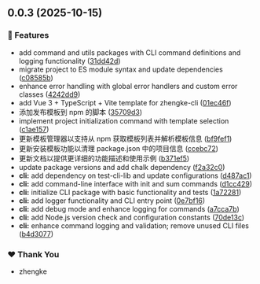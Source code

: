 ## 0.0.3 (2025-10-15)

### 🚀 Features

- add command and utils packages with CLI command definitions and logging functionality ([31dd42d](https://github.com/Zhengke0110/zhengke-cli/commit/31dd42d))
- migrate project to ES module syntax and update dependencies ([c08585b](https://github.com/Zhengke0110/zhengke-cli/commit/c08585b))
- enhance error handling with global error handlers and custom error classes ([4242dd9](https://github.com/Zhengke0110/zhengke-cli/commit/4242dd9))
- add Vue 3 + TypeScript + Vite template for zhengke-cli ([01ec46f](https://github.com/Zhengke0110/zhengke-cli/commit/01ec46f))
- 添加发布模板到 npm 的脚本 ([35709d3](https://github.com/Zhengke0110/zhengke-cli/commit/35709d3))
- implement project initialization command with template selection ([c1ae157](https://github.com/Zhengke0110/zhengke-cli/commit/c1ae157))
- 更新模板管理器以支持从 npm 获取模板列表并解析模板信息 ([bf9fef1](https://github.com/Zhengke0110/zhengke-cli/commit/bf9fef1))
- 更新安装模板功能以清理 package.json 中的项目信息 ([ccebc72](https://github.com/Zhengke0110/zhengke-cli/commit/ccebc72))
- 更新文档以提供更详细的功能描述和使用示例 ([b371ef5](https://github.com/Zhengke0110/zhengke-cli/commit/b371ef5))
- update package versions and add chalk dependency ([f2a32c0](https://github.com/Zhengke0110/zhengke-cli/commit/f2a32c0))
- **cli:** add dependency on test-cli-lib and update configurations ([d487ac1](https://github.com/Zhengke0110/zhengke-cli/commit/d487ac1))
- **cli:** add command-line interface with init and sum commands ([d1cc429](https://github.com/Zhengke0110/zhengke-cli/commit/d1cc429))
- **cli:** initialize CLI package with basic functionality and tests ([1a72281](https://github.com/Zhengke0110/zhengke-cli/commit/1a72281))
- **cli:** add logger functionality and CLI entry point ([0e7bf16](https://github.com/Zhengke0110/zhengke-cli/commit/0e7bf16))
- **cli:** add debug mode and enhance logging for commands ([a7cca7b](https://github.com/Zhengke0110/zhengke-cli/commit/a7cca7b))
- **cli:** add Node.js version check and configuration constants ([70de13c](https://github.com/Zhengke0110/zhengke-cli/commit/70de13c))
- **cli:** enhance command logging and validation; remove unused CLI files ([b4d3077](https://github.com/Zhengke0110/zhengke-cli/commit/b4d3077))

### ❤️ Thank You

- zhengke
